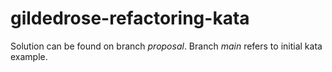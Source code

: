 # gildedrose-refactoring-kata
Solution can be found on branch *proposal*. Branch *main* refers to initial kata example.
